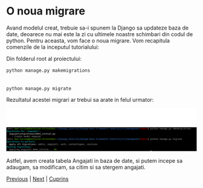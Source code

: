 # O noua migrare

Avand modelul creat, trebuie sa-i spunem la Django sa updateze baza de date, deoarece nu mai este
la zi cu ultimele noastre schimbari din codul de python. Pentru aceasta, vom face o noua migrare. Vom recapitula comenzile de 
la inceputul tutorialului:


Din folderul root al proiectului:
```commandline
python manage.py makemigrations


python manage.py migrate
```

Rezultatul acestei migrari ar trebui sa arate in felul urmator:

![img: Django model migration](/images/django_model_migrations.png)


Astfel, avem creata tabela Angajati in baza de date, si putem incepe sa adaugam, sa modificam, sa citim si sa stergem angajati.


[Previous][100] | [Next][101] | [Cuprins][102]

[100]: https://github.com/CookiezLIT/Django-Rest-Framework-Tutorial/blob/main/beginner/development/3.0_first_model.md
[101]: https://github.com/CookiezLIT/Django-Rest-Framework-Tutorial/blob/main/beginner/development/3.2_shell.md
[102]: https://github.com/CookiezLIT/Django-Rest-Framework-Tutorial/blob/main/README.md